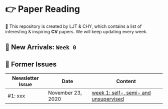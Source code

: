# :point_right: Paper Reading


:couple: This repository is created by LJT & CHY, which contains a list of interesting & inspiring **CV** papers.
We will keep updating every week.


## :muscle: New Arrivals: `Week 0`



## :triangular_flag_on_post: Former Issues
| Newsletter Issue | Date | Content|
| ---------------- | ---- | ------------ |
| #1: xxx| November 23, 2020 | [week 1: self-, semi- and unsupervised](week1/README.md)
